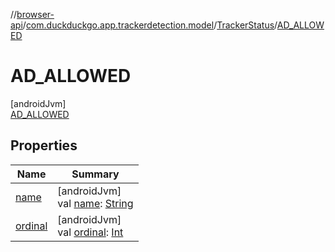//[browser-api](../../../../index.md)/[com.duckduckgo.app.trackerdetection.model](../../index.md)/[TrackerStatus](../index.md)/[AD_ALLOWED](index.md)

# AD_ALLOWED

[androidJvm]\
[AD_ALLOWED](index.md)

## Properties

| Name | Summary |
|---|---|
| [name](../-a-l-l-o-w-e-d/index.md#-372974862%2FProperties%2F916081757) | [androidJvm]<br>val [name](../-a-l-l-o-w-e-d/index.md#-372974862%2FProperties%2F916081757): [String](https://kotlinlang.org/api/latest/jvm/stdlib/kotlin/-string/index.html) |
| [ordinal](../-a-l-l-o-w-e-d/index.md#-739389684%2FProperties%2F916081757) | [androidJvm]<br>val [ordinal](../-a-l-l-o-w-e-d/index.md#-739389684%2FProperties%2F916081757): [Int](https://kotlinlang.org/api/latest/jvm/stdlib/kotlin/-int/index.html) |
